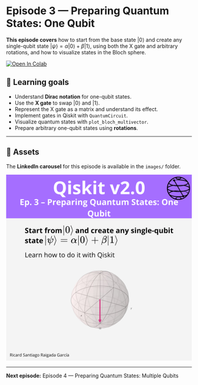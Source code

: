 # Episode 3 — Preparing Quantum States: One Qubit

**This episode covers** how to start from the base state $|0\rangle$ and create any single-qubit state $|\psi\rangle = \alpha|0\rangle + \beta|1\rangle$, using both the X gate and arbitrary rotations, and how to visualize states in the Bloch sphere.

[![Open In Colab](https://colab.research.google.com/assets/colab-badge.svg)](https://colab.research.google.com/github/ToroData/Mastering-Qiskit-v2.0-From-Fundamentals-to-Hardware/blob/main/fundamentals/ep3-preparing-states-one-qubit/episode-03.ipynb)

## 🎯 Learning goals

- Understand **Dirac notation** for one-qubit states.
- Use the **X gate** to swap $|0\rangle$ and $|1\rangle$.
- Represent the X gate as a matrix and understand its effect.
- Implement gates in Qiskit with `QuantumCircuit`.
- Visualize quantum states with `plot_bloch_multivector`.
- Prepare arbitrary one-qubit states using **rotations**.

---

## 📁 Assets

The **LinkedIn carousel** for this episode is available in the `images/` folder.

![Example](images/1.png)

---

**Next episode:** Episode 4 — Preparing Quantum States: Multiple Qubits

